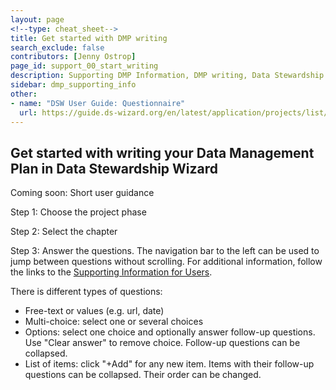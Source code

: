 ```yaml
---
layout: page
<!--type: cheat_sheet-->
title: Get started with DMP writing
search_exclude: false
contributors: [Jenny Ostrop]
page_id: support_00_start_writing
description: Supporting DMP Information, DMP writing, Data Stewardship Wizard, DSW, User guide
sidebar: dmp_supporting_info
other:
- name: "DSW User Guide: Questionnaire"
  url: https://guide.ds-wizard.org/en/latest/application/projects/list/detail/questionnaire.html#project-questionnaire
---
```


## Get started with writing your Data Management Plan in Data Stewardship Wizard

Coming soon: Short user guidance

Step 1: Choose the project phase

Step 2: Select the chapter

Step 3: Answer the questions. The navigation bar to the left can be used to jump between questions without scrolling. For additional information, follow the links to the [Supporting Information for Users](/pages/dmp_supporting_info/).

There is different types of questions:
* Free-text or values (e.g. url, date)
* Multi-choice: select one or several choices
* Options: select one choice and optionally answer follow-up questions. Use "Clear answer" to remove choice. Follow-up questions can be collapsed.
* List of items: click "+Add" for any new item. Items with their follow-up questions can be collapsed. Their order can be changed.